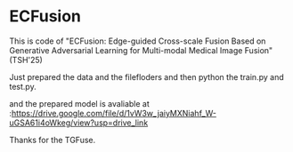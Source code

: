 # ECFusion
This is code of "ECFusion: Edge-guided Cross-scale Fusion Based on Generative Adversarial Learning for Multi-modal Medical Image Fusion"(TSH'25)


Just prepared the data and the filefloders
and then 
python the train.py and test.py.

and the prepared model is avaliable  at :https://drive.google.com/file/d/1vW3w_jaiyMXNiahf_W-uGSA61i4oWkeg/view?usp=drive_link



Thanks for the TGFuse.
